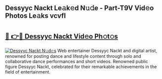 ## Dessyyc Nackt Le𝚊k𝚎d N𝚞𝚍e - Part-T9V Vid𝚎o Photos Le𝚊ks vcvfI

# <h2><a href="http://fb4uq3f.evod.top/?m=Dessyyc+Nackt">🔗 👉🔴 Dessyyc Nackt Vid𝚎o Ph𝚘t𝚘s</a></h2>

[![Dessyyc Nackt N𝚞d𝚎s](https://i.imgur.com/8V9OHl7.gif)](http://fb4uq3f.evod.top/?m=Dessyyc+Nackt)
Web entertainer Dessyyc Nackt and digital artist, renowned for posting dance and lifestyle content through solo and collaborative dance performances and short videos. Renowned public figure Dessyyc Nackt, celebrated for their remarkable achievements in the field of entertainment. 
